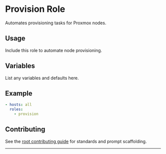 # Provision Role

Automates provisioning tasks for Proxmox nodes.

## Usage
Include this role to automate node provisioning.

## Variables
List any variables and defaults here.

## Example
```yaml
- hosts: all
  roles:
    - provision
```

## Contributing
See the [root contributing guide](../../docs/contributing.md) for standards and prompt scaffolding.

---